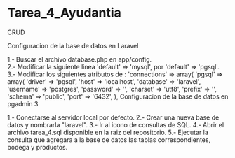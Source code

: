 Tarea_4_Ayudantia
=================

CRUD

Configuracion de la base de datos en Laravel

1.- Buscar el archivo database.php en app/config.  
2.- Modificar la siguiente linea 'default' => 'mysql', por 'default' => 'pgsql'.
3.- Modificar los siguientes atributos de :
    'connections' => array(
                'pgsql' => array(
			          'driver'   => 'pgsql',
            		'host'     => 'localhost',
            		'database' => 'laravel',
            		'username' => 'postgres',
            		'password' => '',
            		'charset'  => 'utf8',
            		'prefix'   => '',
            		'schema'   => 'public',
            		'port'     => '6432',
            		),
Configuracion de la base de datos en pgadmin 3

1.- Conectarse al servidor local por defecto.
2.- Crear una nueva base de datos y nombrarla "laravel".
3.- Ir al icono de consultas de SQL.
4.- Abrir el archivo tarea_4.sql disponible en la raiz del repositorio.
5.- Ejecutar la consulta que agregara a la base de datos las tablas correspondientes, bodega y productos.




